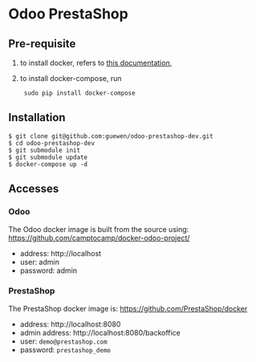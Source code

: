 # Odoo PrestaShop

## Pre-requisite

1. to install docker, refers to [this
   documentation](https://docs.docker.com/engine/installation/linux/ubuntulinux/),

2. to install docker-compose, run

        sudo pip install docker-compose

## Installation

```
$ git clone git@github.com:guewen/odoo-prestashop-dev.git
$ cd odoo-prestashop-dev
$ git submodule init
$ git submodule update
$ docker-compose up -d
```

## Accesses

### Odoo

The Odoo docker image is built from the source using:
https://github.com/camptocamp/docker-odoo-project/

* address: http://localhost
* user: admin
* password: admin

### PrestaShop

The PrestaShop docker image is: https://github.com/PrestaShop/docker

* address: http://localhost:8080
* admin address: http://localhost:8080/backoffice
* user: `demo@prestashop.com`
* password: `prestashop_demo`
